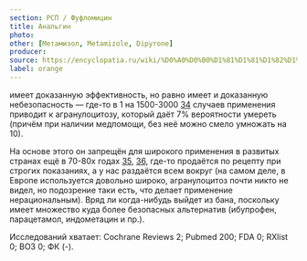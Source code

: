```yaml
---
section: РСП / Фуфломицин
title: Анальгин
photo:
other: [Метамизол, Metamizole, Dipyrone]
producer:
source: https://encyclopatia.ru/wiki/%D0%A0%D0%B0%D1%81%D1%81%D1%82%D1%80%D0%B5%D0%BB%D1%8C%D0%BD%D1%8B%D0%B9_%D1%81%D0%BF%D0%B8%D1%81%D0%BE%D0%BA_%D0%BF%D1%80%D0%B5%D0%BF%D0%B0%D1%80%D0%B0%D1%82%D0%BE%D0%B2
label: orange
---
```


имеет доказанную эффективность, но равно имеет и доказанную небезопасность — где-то в 1 на 1500-3000 [34](http://www.ncbi.nlm.nih.gov/pubmed/12136373) случаев применения приводит к агранулоцитозу, который даёт 7% вероятности умереть (причём при наличии медпомощи, без неё можно смело умножать на 10).

На основе этого он запрещён для широкого применения в развитых странах ещё в 70-80х годах [35](http://www.un.org/esa/coordination/CL12.pdf), [36](https://dx.doi.org/10.1136%2Fbmj.f4366), где-то продаётся по рецепту при строгих показаниях, а у нас раздаётся всем вокруг (на самом деле, в Европе используется довольно широко, агранулоцитоз почти никто не видел, но подозрение таки есть, что делает применение нерациональным). Вряд ли когда-нибудь выйдет из бана, поскольку имеет множество куда более безопасных альтернатив (ибупрофен, парацетамол, индометацин и пр.).

Исследований хватает: Cochrane Reviews 2; Pubmed 200; FDA 0; RXlist 0; ВОЗ 0; ФК (-).

